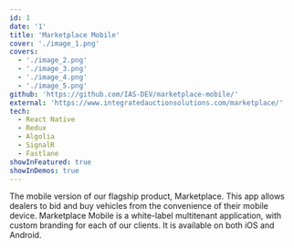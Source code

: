```yaml
---
id: 1
date: '1'
title: 'Marketplace Mobile'
cover: './image_1.png'
covers:
  - './image_2.png'
  - './image_3.png'
  - './image_4.png'
  - './image_5.png'
github: 'https://github.com/IAS-DEV/marketplace-mobile/'
external: 'https://www.integratedauctionsolutions.com/marketplace/'
tech:
  - React Native
  - Redux
  - Algolia
  - SignalR
  - Fastlane
showInFeatured: true
showInDemos: true
---
```


The mobile version of our flagship product, Marketplace. This app allows dealers to bid and buy vehicles from the convenience of their mobile device. Marketplace Mobile is a white-label multitenant application, with custom branding for each of our clients. It is available on both iOS and Android.
